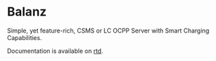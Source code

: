 # Balanz

Simple, yet feature-rich, CSMS or LC OCPP Server with Smart Charging Capabilities.

Documentation is available on [rtd]().
